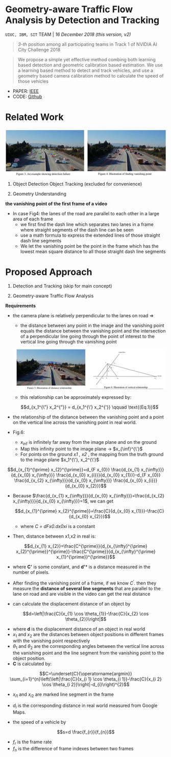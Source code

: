 # Geometry-aware Traffic Flow Analysis by Detection and Tracking
`UIUC, IBM, SIT` TEAM |  _16 December 2018 (this version, v2)_

> _3-th_ position among all participating teams  in Track 1 of NVIDIA AI City Challenge 2018

> We propose a simple yet effective method combing both learning based detection and geometric calibration based estimation. 
>We use a learning based method to detect and track vehicles, and use a geometry based camera calibration method to calculate the speed of those vehicles

* PAPER: [IEEE](https://ieeexplore.ieee.org/document/8575394)
* CODE: [Github]()


# Related Work
![fig34](../../asset/images/Speed%20Estimation/geometry-aware/fig3-4.jpg)
 
1. Object Detection Object Tracking (excluded for convenience)

2. Geometry Understanding

**the vanishing point of the first frame of a video**

- In case Fig4: the lanes of the road are parallel to each other in a large area of each frame
	- we first find the dash line which separates two lanes in a frame where straight segments of the dash line can be seen
	- use a math formula to express the extended lines of those straight dash line segments
	- We let the vanishing point be the point in the frame which has the lowest mean square distance to all those straight dash line segments


# Proposed Approach

1. Detection and Tracking
(skip for main concept)

2. Geometry-aware Traffic Flow Analysis

**Requirements**
- the camera plane is relatively perpendicular to the lanes on road =>
	- the distance between any point in the image and the vanishing point equals the distance between the vanishing point and the intersection of a perpendicular line going through the point of interest to the vertical line going through the vanishing point
	
	![fig45](../../asset/images/Speed%20Estimation/geometry-aware/fig5-6.jpg)

	- this relationship can be approximately expressed by:

	$$d_{x_1^{\"} x_2^{"}} = d_{x_1^{\'} x_2^{'}} \qquad \text{(Eq.1)}$$

-  the relationship of the distance between the vanishing point and a point on the vertical line across the vanishing point in real world. 
-  Fig.6:
   -  $x_{\inf}$ is infinitely far away from the image plane and on the ground
   -  Map this infinity point to the image plane -> $x_{\inf}^{\'}$
   -   For points on the ground _x1 , x2_ , the mapping from the truth ground to the image plane $x_1^{\'}, x_2^{\'}$

$$d_{x_{1}^{\prime} x_{2}^{\prime}}=d_{F x_{0}} \frac{d_{x_{1} x_{\infty}}}{d_{x_{0} x_{\infty}}} \frac{d_{x_{0} x_{i}}}{d_{x_{0} x_{1}}}-d_{F x_{0}} \frac{d_{x_{2} x_{\infty}}}{d_{x_{0} x_{\infty}}} \frac{d_{x_{0} x_{i}}}{d_{x_{0} x_{2}}}$$

   - Because $\frac{d_{x_{1} x_{\infty}}}{d_{x_{0} x_{\infty}}}=\frac{d_{x_{2} x_{\infty}}}{d_{x_{0} x_{\infty}}}=1$, we can get

     $$d_{x_{1}^{\prime} x_{2}^{\prime}}=\frac{C}{d_{x_{0} x_{1}}}-\frac{C}{d_{x_{0} x_{2}}}$$

     - where _C = dFx0.dx0xi_ is a constant
     
- Then, distance between x1,x2 in real is:

$$d_{x_{1} x_{2}}=\frac{C^{\prime}}{d_{x_{\infty}^{\prime} x_{2}^{\prime}}^{\prime}}-\frac{C^{\prime}}{d_{x_{\infty}^{\prime} x_{1}^{\prime}}^{\prime}}$$

- where **C'** is some constant, and **d'*** is a distance measured in the number of pixels.
  
- After finding the vanishing point of a frame, if we know $C^{\prime}$. then they measure the **distance of several line segments** that are parallel to the lane on road and are visible in
the video can get the real distance 

- can calculate the displacement distance of an object by

$$d=\left|\frac{C}{x_{1} \cos \theta_{1}}-\frac{C}{x_{2} \cos \theta_{2}}\right|$$

  - where **d** is the displacement distance of an object in real world
  - $x_{1} \text{ and } x_{2}$ are the distances between object positions in different frames with the vanishing point respectively
  - $\theta_{1} \text{ and } \theta_{2}$ are the corresponding angles between the vertical line across the vanishing point and the line segment from the vanishing point to the object position.
  - **C** is calculated by:
  
  $$C=\underset{C}{\operatorname{argmin}} \sum_{i=1}^{n}\left(\left|\frac{C}{x_{i 1} \cos \theta_{i 1}}-\frac{C}{x_{i 2} \cos \theta_{i 2}}\right|-d_{i}\right)^{2}$$

  -  $x_{i 1} \text{ and } x_{i 2}$ are marked line segment in the frame
  -  $d_{i}$ is the corresponding distance in real world measured from Google Maps.

- the speed of a vehicle by

$$s=d \frac{f_{r}}{f_{n}}$$

  - $f_{r}$ is the frame rate
  - $f_{n}$ is the difference of frame indexes between two frames




